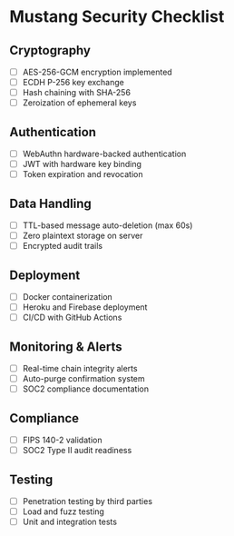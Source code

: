 # Mustang Security Checklist

## Cryptography
- [ ] AES-256-GCM encryption implemented
- [ ] ECDH P-256 key exchange
- [ ] Hash chaining with SHA-256
- [ ] Zeroization of ephemeral keys

## Authentication
- [ ] WebAuthn hardware-backed authentication
- [ ] JWT with hardware key binding
- [ ] Token expiration and revocation

## Data Handling
- [ ] TTL-based message auto-deletion (max 60s)
- [ ] Zero plaintext storage on server
- [ ] Encrypted audit trails

## Deployment
- [ ] Docker containerization
- [ ] Heroku and Firebase deployment
- [ ] CI/CD with GitHub Actions

## Monitoring & Alerts
- [ ] Real-time chain integrity alerts
- [ ] Auto-purge confirmation system
- [ ] SOC2 compliance documentation

## Compliance
- [ ] FIPS 140-2 validation
- [ ] SOC2 Type II audit readiness

## Testing
- [ ] Penetration testing by third parties
- [ ] Load and fuzz testing
- [ ] Unit and integration tests